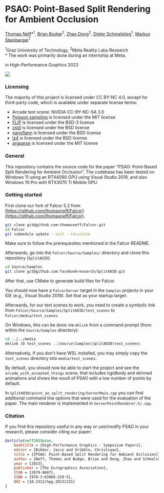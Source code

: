 <!---
Copyright (c) Meta Platforms, Inc. and affiliates.
All rights reserved.

This source code is licensed under the license found in the
LICENSE file in the root directory of this source tree.
-->


# PSAO: Point-Based Split Rendering for Ambient Occlusion
 [Thomas Neff](https://thomasneff.github.io/)\*<sup>1</sup>,
 [Brian Budge](https://scholar.google.com/citations?user=z67HnEwAAAAJ&hl=en)<sup>2</sup>,
 [Zhao Dong](http://flycooler.com/)<sup>2</sup>,
 [Dieter Schmalstieg](http://dieterschmalstieg.me/)<sup>1</sup>,
 [Markus Steinberger](https://www.markussteinberger.net/)<sup>1</sup>

 <sup>1</sup>Graz University of Technology, <sup>2</sup>Meta Reality Labs Research  
  \* The work was primarily done during an internship at Meta.
  
in High-Performance Graphics 2023

<img src='psao_teaser.png'/>

### Licensing
The majority of this project is licensed under CC BY-NC 4.0, except for third-party code, which is available under separate license terms:

* Arcade test scene: NVIDIA CC-BY-NC-SA 3.0
* [Poisson sampling](https://github.com/cemyuksel/cyCodeBase/blob/master/LICENSE) is licensed under the MIT license 
* [FLIP](https://github.com/NVlabs/flip) is licensed under the BSD-3 license
* [zstd](https://github.com/facebook/zstd/blob/dev/LICENSE) is licensed under the BSD license
* [nanoflann](https://github.com/jlblancoc/nanoflann/blob/master/COPYING) is licensed under the BSD license
* [lz4](https://github.com/lz4/lz4/blob/dev/LICENSE) is licensed under the BSD license
* [argparse](https://github.com/p-ranav/argparse) is licensed under the MIT license

### General
This repository contains the source code for the paper "PSAO: Point-Based Split Rendering for Ambient Occlusion".
The codebase has been tested on Windows 11 using an RTX4090 GPU using Visual Studio 2019, and also Windows 10 Pro with RTX3070 Ti Mobile GPU.

### Getting started

First clone our fork of Falcor 5.2 from [https://github.com/thomasneff/Falcor](https://github.com/thomasneff/Falcor).
```bash
git clone git@github.com:thomasneff/Falcor.git
cd Falcor
git submodule update --init --recursive
```

Make sure to follow the prerequesites mentioned in the Falcor README. 

Afterwards, go into the `Falcor/Source/Samples/` directory and clone this repository (`SplitAO3D`). 

```bash
cd Source/Samples
git clone git@github.com:facebookresearch/SplitAO3D.git
```

After that, use CMake to generate build files for Falcor.

You should now have a `FalcorServer` target in the `Samples` projects in your IDE (e.g., Visual Studio 2019). 
Set that as your startup target. 

Afterwards, for our test scenes to work, you need to create a symbolic link from `Falcor/Source/Samples/SplitAO3D/test_scenes` to `Falcor/media/test_scenes`.

On Windows, this can be done via `mklink` from a command prompt (from within the `Source/Samples` directory):

```bash
cd ../../media
mklink /D test_scenes ..\Source\Samples\SplitAO3D\test_scenes\
```

Alternatively, if you don't have WSL installed, you may simply copy the `test_scenes` directory into `media/test_scenes`.

By default, you should now be able to start the project and see the `arcade_with_animated_things` scene, that includes rigidbody and skinned animations and shows the result of PSAO with a low number of points by default.

In `SplitAO3D/point_ao_split_rendering/ServerMain.cpp` you can find additional command line options that were used for the evaluation of the paper. 
The main renderer is implemented in `ServerPointRenderer.h/.cpp`.

### Citation

If you find this repository useful in any way or use/modify PSAO in your research, please consider citing our paper:


```bibtex
@article{neff2023psao,
	booktitle = {High-Performance Graphics - Symposium Papers},
	editor = {Bikker, Jacco and Gribble, Christiaan},
	title = {{PSAO: Point-Based Split Rendering for Ambient Occlusion}},
	author = {Neff, Thomas and Budge, Brian and Dong, Zhao and Schmalstieg, Dieter and Steinberger, Markus},
	year = {2023},
	publisher = {The Eurographics Association},
	ISSN = {2079-8687},
	ISBN = {978-3-03868-229-5},
	DOI = {10.2312/hpg.20231131}
}
```

